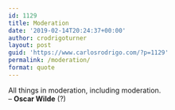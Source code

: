 ```yaml
---
id: 1129
title: Moderation
date: '2019-02-14T20:24:37+00:00'
author: crodrigoturner
layout: post
guid: 'https://www.carlosrodrigo.com/?p=1129'
permalink: /moderation/
format: quote
---
```


All things in moderation, including moderation.  
– **Oscar Wilde** (?)